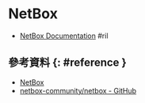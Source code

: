 # NetBox

  - [NetBox Documentation](https://netbox.readthedocs.io/en/stable/) #ril

## 參考資料 {: #reference }

  - [NetBox](https://netbox.readthedocs.io/)
  - [netbox-community/netbox - GitHub](https://github.com/netbox-community/netbox)
